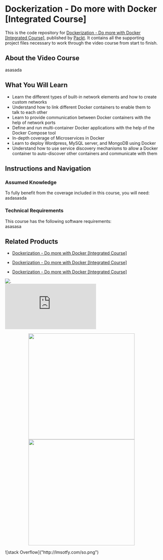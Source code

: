 # Dockerization - Do more with Docker [Integrated Course]
This is the code repository for [Dockerization - Do more with Docker [Integrated Course]](https://www.packtpub.com/virtualization-and-cloud/dockerization-do-more-docker-integrated-course?utm_source=github&utm_medium=repository&utm_campaign=9781788394857), published by [Packt](https://www.packtpub.com/?utm_source=github). It contains all the supporting project files necessary to work through the video course from start to finish.
## About the Video Course
asasada

<H2>What You Will Learn</H2>
<DIV class=book-info-will-learn-text>
<UL>
<LI>Learn the different types of built-in network elements and how to create custom networks 
<LI>Understand how to link different Docker containers to enable them to talk to each other 
<LI>Learn to provide communication between Docker containers with the help of network ports 
<LI>Define and run multi-container Docker applications with the help of the Docker Compose tool 
<LI>In-depth coverage of Microservices in Docker 
<LI>Learn to deploy Wordpress, MySQL server, and MongoDB using Docker 
<LI>Understand how to use service discovery mechanisms to allow a Docker container to auto-discover other containers and communicate with them </LI></UL></DIV>

## Instructions and Navigation
### Assumed Knowledge
To fully benefit from the coverage included in this course, you will need:<br/>
asdasasda
### Technical Requirements
This course has the following software requirements:<br/>
asasasa

## Related Products
* [Dockerization - Do more with Docker [Integrated Course]](https://www.packtpub.com/virtualization-and-cloud/dockerization-do-more-docker-integrated-course?utm_source=github&utm_medium=repository&utm_campaign=9781788394857)

* [Dockerization - Do more with Docker [Integrated Course]](https://www.packtpub.com/virtualization-and-cloud/dockerization-do-more-docker-integrated-course?utm_source=github&utm_medium=repository&utm_campaign=9781788394857)

* [Dockerization - Do more with Docker [Integrated Course]](https://www.packtpub.com/virtualization-and-cloud/dockerization-do-more-docker-integrated-course?utm_source=github&utm_medium=repository&utm_campaign=9781788394857)

<img src="http://hitwebcounter.com/counter/counter.php?page=6899232&style=0024&nbdigits=5&type=page&initCount=0" title="." Alt="."   border="0" ></a>                                    
![alt text](http://hitwebcounter.com/counter/counter.php?page=6899232&style=0024&nbdigits=5&type=page&initCount=0)
<p align="center">
  <img src="http://hitwebcounter.com/counter/counter.php?page=6899232&style=0024&nbdigits=5&type=page&initCount=0" width="350"/>
  <img src="your_relative_path_here_number_2_large_name" width="350"/>
</p>
![stack Overflow]("http://lmsotfy.com/so.png")
